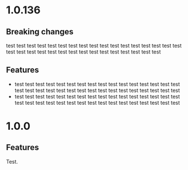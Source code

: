 # 1.0.136

## Breaking changes

test test test test test test test test test test test test test test test test
test test test test test test test test test test test test test test test test

## Features

- test test test test test test test test test test test test test test test
  test test test test test test test test test test test test test test test
  test test
- test test test test test test test test test test test test test test test
  test test test test test test test test test test test test test test test
  test test

# 1.0.0

## Features

Test.
